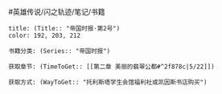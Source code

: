 #英雄传说/闪之轨迹/笔记/书籍
```ad-note
title: (Title:: "帝国时报·第2号")
color: 192, 203, 212

书籍分类: (Series:: "帝国时报")

获取章节: (TimeToGet:: [[第二章 美丽的翡翠公都#^2f878c|5/22]])

获取方式: (WayToGet:: "托利斯塔学生会馆福利社或凯因斯书店购买")

```
